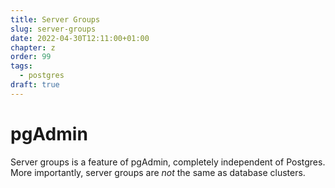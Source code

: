 ```yaml
---
title: Server Groups
slug: server-groups
date: 2022-04-30T12:11:00+01:00
chapter: z
order: 99
tags:
  - postgres
draft: true
---
```



# pgAdmin

Server groups is a feature of pgAdmin, completely independent of Postgres. More importantly, server groups are _not_ the same as database clusters.

